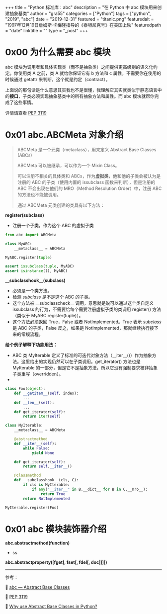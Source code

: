 +++
title = "Python 标准库：abc"
description = "在 Python 中 abc 模块用来创建抽象基类"
author = "gra55"
categories = ["Python"]
tags = ["python", "2019", "abc"]
date = "2019-12-31"
featured = "titanic.png"
featuredalt = "1997年12月19日詹姆斯·卡梅隆指导的《泰坦尼克号》在美国上映"
featuredpath = "date"
linktitle = ""
type = "_post"
+++

# 0x00 为什么需要 abc 模块

abc 模块为调用者和具体实现类（而不是抽象类）之间提供更高级别的语义化约定。你使用类 A 之前，类 A 就给你保证它有 b 方法和 c 属性，不需要你在使用的时候通过 getattr 来判断，这个就是约定（contract）。

上面说的那句话是什么意思其实我也不是很懂，我理解它其实就类似于静态语言中的**接口**，子类必须实现抽象基类中的所有抽象方法和属性。而 abc 模块就帮你完成了这些事情。

详情请查看 [PEP 3119](https://www.python.org/dev/peps/pep-3119/#abcs-vs-alternatives)

# 0x01 abc.ABCMeta 对象介绍

> ABCMeta 是一个元类（metaclass），用来定义 Abstract Base Classes (ABCs)
> 
> ABCMeta 可以被继承，可以作为一个 Mixin Class。
> 
> 可以注册不相关的具体类和 ABCs，作为**虚拟类**，他和他的子类会被认为是注册的 ABC 的子类（使用内置的 issubclass 函数来判断），但是注册的 ABC 不会出现在他们的 MRO（Method Resolution Order）中，注册 ABC 的方法也不能被调用。
> 
> 通过 ABCMeta 元类创建的类具有以下方法：

**register(subclass)**

+ 注册一个子类，作为这个 ABC 的虚拟子类

```python
from abc import ABCMeta

class MyABC:
    __metaclass__ = ABCMeta

MyABC.register(tuple)

assert issubclass(tuple, MyABC)
assert isinstance((), MyABC)
```

**\_\_subclasshook\_\_(subclass)**

+ 必须是一个类方法。
+ 检测 _subclass_ 是不是这个 ABC 的子类。
+ 这个方法被 \_\_subclasscheck\_\_ 调用，意思就是说可以通过这个类自定义 issubclass 的行为，不需要给每个需要注册虚拟子类的类调用 register() 方法（类似于 MyABC.register(tuple)）。
+ 这个方法必须返回 True，False 或者 NotImplemented。True 表示 _subclass_ 是 ABC 的子类，False 反之，如果是 NotImplemented，那就继续执行接下来的常规流程。

**给个例子解释下功能用法：**

+ ABC 类 MyIterable 定义了标准的可迭代对象方法（\_\_iter\_\_()）作为抽象方法。这里给出的实现仍然可以在子类调用。get_iterator() 方法也是 MyIterable 的一部分，但是它不是抽象方法，所以它没有强制要求被非抽象子类重写（overridden）。
+ 

```python
class Foo(object):
    def __getitem__(self, index):
        ...
    def __len__(self):
        ...
    def get_iterator(self):
        return iter(self)

class MyIterable:
    __metaclass__ = ABCMeta

    @abstractmethod
    def __iter__(self):
        while False:
            yield None

    def get_iterator(self):
        return self.__iter__()

    @classmethod
    def __subclasshook__(cls, C):
        if cls is MyIterable:
            if any("__iter__" in B.__dict__ for B in C.__mro__):
                return True
        return NotImplemented

MyIterable.register(Foo)
```

# 0x01 abc 模块装饰器介绍

**abc.abstractmethod(function)**

+ ss

**abc.abstractproperty([fget[, fset[, fdel[, doc]]]])**

---
参考：

:pushpin: [abc — Abstract Base Classes](https://docs.python.org/2/library/abc.html)

:pushpin: [PEP 3119](https://www.python.org/dev/peps/pep-3119/#overloading-isinstance-and-issubclass)

:pushpin: [Why use Abstract Base Classes in Python?](https://stackoverflow.com/questions/3570796/why-use-abstract-base-classes-in-python)
